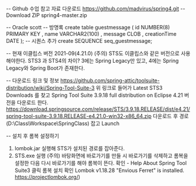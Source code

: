 -- Github 수업 참고 자료 다운로드
https://github.com/madvirus/spring4.git -- Download ZIP
spring4-master.zip

-- Oracle scott
-- 방명록
create table guestmessage
(
      id NUMBER(8) PRIMARY KEY
    , name VARCHAR2(100)
    , message CLOB
    , creationTime DATE
);
-- 시퀀스 추가
create SEQUENCE seq_guestmessage;

-- 현재 이클립스 버전 2021-09(4.21.0)
   (주의) STS도 이클립스와 같은 버전으로 사용해야한다.
   STS3 과 STS4의 차이? 3에는 Spring Legacy만 있고, 4에는 Spring Legacy와 Spring Boot가 존재한다.

-- 다운로드 링크 및 정보 
https://github.com/spring-attic/toolsuite-distribution/wiki/Spring-Tool-Suite-3
위 링크로 들어가 Latest STS3 Downloads 를 찾고
Spring Tool Suite 3.9.18
full distribution on Eclipse 4.21 버전을 다운로드 한다.
https://download.springsource.com/release/STS/3.9.18.RELEASE/dist/e4.21/spring-tool-suite-3.9.18.RELEASE-e4.21.0-win32-x86_64.zip 
다운로드 후 경로(D:\Class\Workspace\SpringClass) 잡고 Launch


-- 설치 후 롬복 설정하기
   1. lombok.jar 실행해 STS가 설치된 경로를 잡아준다.
   2. STS.exe 실행
   (주의) 바탕화면에 바로가기를 만들 시 바로가기를 삭제하고 롬복을 설정한 다음 다시 바로가기를 해야 롬복이 뜬다.
   확인 - Help
         About Spring Tool Suite3 클릭 롬복 설치 확인 
         Lombok v1.18.28 "Envious Ferret" is installed. https://projectlombok.org/)